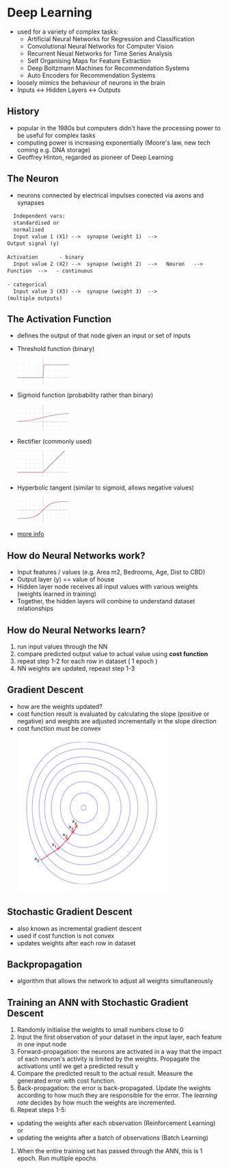 # Deep Learning

- used for a variety of complex tasks:
  - Artificial Neural Networks for Regression and Classification
  - Convolutional Neural Networks for Computer Vision
  - Recurrent Neual Networks for Time Series Analysis
  - Self Organising Maps for Feature Extraction
  - Deep Boltzmann Machines for Recommendation Systems
  - Auto Encoders for Recommendation Systems
- loosely mimics the behaviour of neurons in the brain
- Inputs <-> Hidden Layers <-> Outputs

## History

- popular in the 1980s but computers didn't have the processing power to be useful for complex tasks
- computing power is increasing exponentially (Moore's law, new tech coming e.g. DNA storage)
- Geoffrey Hinton, regarded as pioneer of Deep Learning

## The Neuron

- neurons connected by electrical impulses conected via axons and synapses


```
  Independent vars:     
  standardised or
  normalised
  Input value 1 (X1) -->  synapse (weight 1)  -->                                  Output signal (y)
                                                                  Activation       - binary
  Input value 2 (X2) -->  synapse (weight 2)  -->   Neuron   -->   Function  -->   - continuous
                                                                                   - categorical
  Input value 3 (X3) -->  synapse (weight 3)  -->                                  (multiple outputs)
```

## The Activation Function
- defines the output of that node given an input or set of inputs
- Threshold function (binary)  

  ![](activation_binary_step.svg.png)

- Sigmoid function (probability rather than binary)  

  ![](activation_logistic.svg.png)

- Rectifier (commonly used)  

  ![](activation_rectified_linear.svg.png)

- Hyperbolic tangent (similar to sigmoid, allows negative values)  

  ![](activation_tanh.svg.png)

- [more info](https://en.wikipedia.org/wiki/Activation_function#Comparison_of_activation_functions)

## How do Neural Networks work?

- Input features / values (e.g. Area m2, Bedrooms, Age, Dist to CBD)
- Output layer (y) == value of house
- Hidden layer node receives all input values with various weights (weights learned in training)
- Together, the hidden layers will combine to understand dataset relationships

## How do Neural Networks learn?

1. run input values through the NN
2. compare predicted output value to actual value using __cost function__
3. repeat step 1-2 for each row in dataset ( 1 epoch )
4. NN weights are updated, repeast step 1-3

## Gradient Descent

- how are the weights updated?
- cost function result is evaluated by calculating the slope (positive or negative) and weights are adjusted incrementally in the slope direction
- cost function must be convex  
  ![](gradient_descent.svg.png)

## Stochastic Gradient Descent

- also known as incremental gradient descent
- used if cost function is not convex
- updates weights after each row in dataset

## Backpropagation

- algorithm that allows the network to adjust all weights simultaneously

## Training an ANN with Stochastic Gradient Descent

1. Randomly initialise the weights to small numbers close to 0
1. Input the first observation of your dataset in the input layer, each feature in one input node
1. Forward-propagation: the neurons are activated in a way that the impact of each neuron's activity is limited by the weights. Propagate the activations until we get a predicted result y
1. Compare the predicted result to the actual result. Measure the generated error with cost function.
1. Back-propagation: the error is back-propagated. Update the weights according to how much they are responsible for the error. The _learning rate_ decides by how much the weights are incremented.
1. Repeat steps 1-5:
  - updating the weights after each observation (Reinforcement Learning) or
  - updating the weights after a batch of observations (Batch Learning)
1. When the entire training set has passed through the ANN, this is 1 epoch. Run multiple epochs
